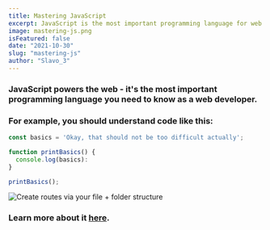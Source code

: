 ```yaml
---
title: Mastering JavaScript
excerpt: JavaScript is the most important programming language for web development. You probably don't know it well enough!
image: mastering-js.png
isFeatured: false
date: "2021-10-30"
slug: "mastering-js"
author: "Slavo_3"
---
```


### JavaScript powers the web - it's **the** most important programming language you need to know as a web developer.

### For example, you should understand code like this:

```js
const basics = 'Okay, that should not be too difficult actually';

function printBasics() {
  console.log(basics):
}

printBasics();
```

![Create routes via your file + folder structure](mastering-js.png)

### Learn more about it [here](https://slavo3.com).
